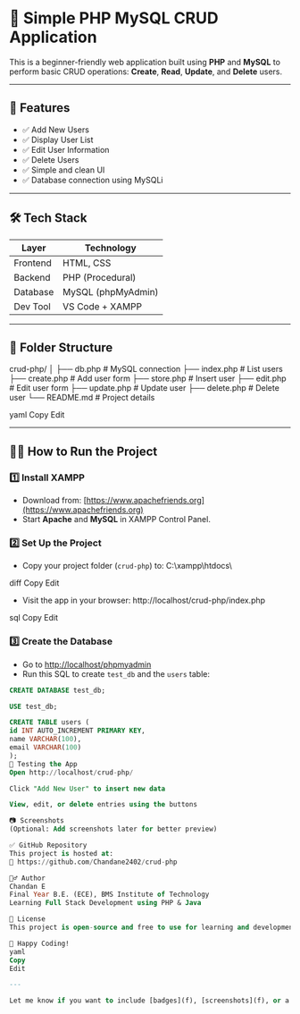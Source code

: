 # 📝 Simple PHP MySQL CRUD Application

This is a beginner-friendly web application built using **PHP** and **MySQL** to perform basic CRUD operations: **Create**, **Read**, **Update**, and **Delete** users.

---

## 🚀 Features

- ✅ Add New Users
- ✅ Display User List
- ✅ Edit User Information
- ✅ Delete Users
- ✅ Simple and clean UI
- ✅ Database connection using MySQLi

---

## 🛠 Tech Stack

| Layer      | Technology      |
|------------|-----------------|
| Frontend   | HTML, CSS       |
| Backend    | PHP (Procedural)|
| Database   | MySQL (phpMyAdmin) |
| Dev Tool   | VS Code + XAMPP |

---

## 📂 Folder Structure

crud-php/
│
├── db.php # MySQL connection
├── index.php # List users
├── create.php # Add user form
├── store.php # Insert user
├── edit.php # Edit user form
├── update.php # Update user
├── delete.php # Delete user
└── README.md # Project details

yaml
Copy
Edit

---

## 🧑‍💻 How to Run the Project

### 1️⃣ Install XAMPP
- Download from: [https://www.apachefriends.org](https://www.apachefriends.org)
- Start **Apache** and **MySQL** in XAMPP Control Panel.

### 2️⃣ Set Up the Project

- Copy your project folder (`crud-php`) to:
C:\xampp\htdocs\

diff
Copy
Edit

- Visit the app in your browser:
http://localhost/crud-php/index.php

sql
Copy
Edit

### 3️⃣ Create the Database

- Go to [http://localhost/phpmyadmin](http://localhost/phpmyadmin)
- Run this SQL to create `test_db` and the `users` table:

```sql
CREATE DATABASE test_db;

USE test_db;

CREATE TABLE users (
id INT AUTO_INCREMENT PRIMARY KEY,
name VARCHAR(100),
email VARCHAR(100)
);
🧪 Testing the App
Open http://localhost/crud-php/

Click "Add New User" to insert new data

View, edit, or delete entries using the buttons

📷 Screenshots
(Optional: Add screenshots later for better preview)

✅ GitHub Repository
This project is hosted at:
🔗 https://github.com/Chandane2402/crud-php

🙋‍♂️ Author
Chandan E
Final Year B.E. (ECE), BMS Institute of Technology
Learning Full Stack Development using PHP & Java

📄 License
This project is open-source and free to use for learning and development.

🌟 Happy Coding!
yaml
Copy
Edit

---

Let me know if you want to include [badges](f), [screenshots](f), or a [live demo link](f) later.
